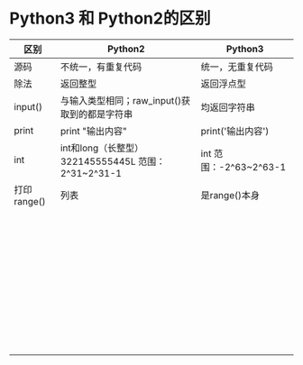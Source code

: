 # Python3 和 Python2的区别
| 区别        | Python2                                                      | Python3                                                      |
| ----------- | ------------------------------------------------------------ | ------------------------------------------------------------ |
| 源码        | 不统一，有重复代码                                           | 统一，无重复代码                                             |
| 除法        | 返回整型                                                     | 返回浮点型                                                   |
| input()     | 与输入类型相同；raw_input()获取到的都是字符串                | 均返回字符串                                                 |
| print       | print "输出内容"                                             | print('输出内容')                                            |
| int         | int和long（长整型）322145555445L                                                                       范围：2^31~2^31-1 | int                                                        范围：-2^63~2^63-1 |
| 打印range() | 列表                                                         | 是range()本身                                                |
|             |                                                              |                                                              |
|             |                                                              |                                                              |
|             |                                                              |                                                              |
|             |                                                              |                                                              |
|             |                                                              |                                                              |
|             |                                                              |                                                              |
|             |                                                              |                                                              |
|             |                                                              |                                                              |
|             |                                                              |                                                              |
|             |                                                              |                                                              |
|             |                                                              |                                                              |
|             |                                                              |                                                              |
|             |                                                              |                                                              |
|             |                                                              |                                                              |
|             |                                                              |                                                              |
|             |                                                              |                                                              |
|             |                                                              |                                                              |
|             |                                                              |                                                              |
|             |                                                              |                                                              |
|             |                                                              |                                                              |
|             |                                                              |                                                              |
|             |                                                              |                                                              |
|             |                                                              |                                                              |
|             |                                                              |                                                              |
|             |                                                              |                                                              |
|             |                                                              |                                                              |
|             |                                                              |                                                              |
|             |                                                              |                                                              |
|             |                                                              |                                                              |
|             |                                                              |                                                              |
|             |                                                              |                                                              |
|             |                                                              |                                                              |
|             |                                                              |                                                              |
|             |                                                              |                                                              |
|             |                                                              |                                                              |
|             |                                                              |                                                              |
|             |                                                              |                                                              |
|             |                                                              |                                                              |
|             |                                                              |                                                              |
|             |                                                              |                                                              |
|             |                                                              |                                                              |
|             |                                                              |                                                              |
|             |                                                              |                                                              |

